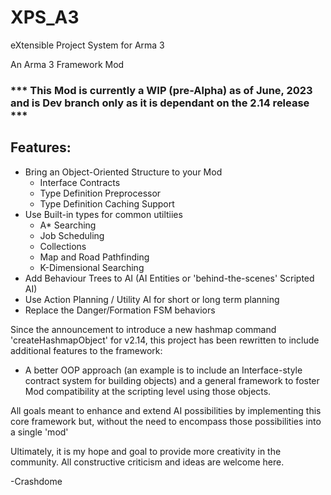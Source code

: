# XPS_A3
eXtensible Project System for Arma 3

An Arma 3 Framework Mod 

### *** This Mod is currently a WIP (pre-Alpha) as of June, 2023 and is Dev branch only as it is dependant on the 2.14 release ***

## Features:
  - Bring an Object-Oriented Structure to your Mod
    - Interface Contracts
    - Type Definition Preprocessor
    - Type Definition Caching Support
  - Use Built-in types for common utiltiies
    - A* Searching
    - Job Scheduling
    - Collections
    - Map and Road Pathfinding
    - K-Dimensional Searching
  - Add Behaviour Trees to AI (AI Entities or 'behind-the-scenes' Scripted AI)
  - Use Action Planning / Utility AI for short or long term planning
  - Replace the Danger/Formation FSM behaviors

Since the announcement to introduce a new hashmap command 'createHashmapObject' for v2.14, this project has been rewritten to include additional features to the framework:
  - A better OOP approach (an example is to include an Interface-style contract system for building objects) and a general framework to foster Mod compatibility at the scripting level using those objects.

All goals meant to enhance and extend AI possibilities by implementing this core framework but, without the need to encompass those possibilities into a single 'mod'
 
Ultimately, it is my hope and goal to provide more creativity in the community. All constructive criticism and ideas are welcome here.
 
 -Crashdome
